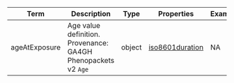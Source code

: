 |Term | Description | Type | Properties | Example | Enum|
| ---| ---| ---| ---| ---| --- |
| ageAtExposure | Age value definition. Provenance: GA4GH Phenopackets v2 `Age` | object | [iso8601duration](./iso8601duration.md) | NA | NA|
